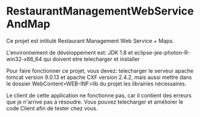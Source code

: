 # RestaurantManagementWebServiceAndMap

Ce projet est intitulé Restaurant Management Web Service + Maps.

L'environnement de développement est: JDK 1.8 et eclipse-jee-photon-R-win32-x86_64 qui doivent etre telecharger et installer

Pour faire fonctionner ce projet, vous devez: telecharger le serveur apache tomcat version 9.0.13 et apache CXF version 2.4.2, mais aussi mettre dans le dossier WebContent>WEB-INF>lib du projet les librairies nécessaires.

Le client de cette application ne fonctionne pas, car il contient des erreurs que je n'arrive pas à résoudre.
Vous pouvez telecharger et améliorer le code Client afin de tester chez vous.
